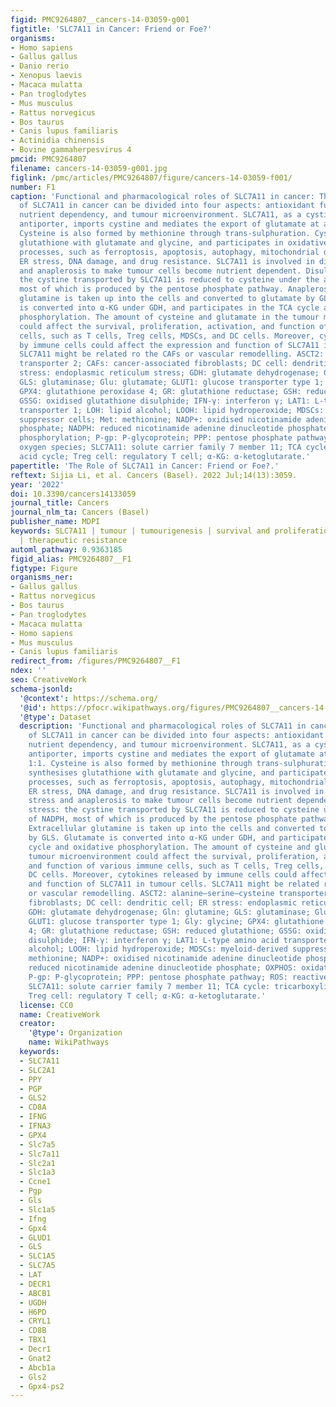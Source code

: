 ```yaml
---
figid: PMC9264807__cancers-14-03059-g001
figtitle: 'SLC7A11 in Cancer: Friend or Foe?'
organisms:
- Homo sapiens
- Gallus gallus
- Danio rerio
- Xenopus laevis
- Macaca mulatta
- Pan troglodytes
- Mus musculus
- Rattus norvegicus
- Bos taurus
- Canis lupus familiaris
- Actinidia chinensis
- Bovine gammaherpesvirus 4
pmcid: PMC9264807
filename: cancers-14-03059-g001.jpg
figlink: /pmc/articles/PMC9264807/figure/cancers-14-03059-f001/
number: F1
caption: 'Functional and pharmacological roles of SLC7A11 in cancer: The function
  of SLC7A11 in cancer can be divided into four aspects: antioxidant function, ferroptosis,
  nutrient dependency, and tumour microenvironment. SLC7A11, as a cystine/glutamate
  antiporter, imports cystine and mediates the export of glutamate at a ratio of 1:1.
  Cysteine is also formed by methionine through trans-sulphuration. Cysteine synthesises
  glutathione with glutamate and glycine, and participates in oxidative-stress-related
  processes, such as ferroptosis, apoptosis, autophagy, mitochondrial dysfunction,
  ER stress, DNA damage, and drug resistance. SLC7A11 is involved in disulphide stress
  and anaplerosis to make tumour cells become nutrient dependent. Disulphide stress:
  the cystine transported by SLC7A11 is reduced to cysteine under the action of NADPH,
  most of which is produced by the pentose phosphate pathway. Anaplerosis: Extracellular
  glutamine is taken up into the cells and converted to glutamate by GLS. Glutamate
  is converted into α-KG under GDH, and participates in the TCA cycle and oxidative
  phosphorylation. The amount of cysteine and glutamate in the tumour microenvironment
  could affect the survival, proliferation, activation, and function of various immune
  cells, such as T cells, Treg cells, MDSCs, and DC cells. Moreover, cytokines released
  by immune cells could affect the expression and function of SLC7A11 in tumour cells.
  SLC7A11 might be related ro the CAFs or vascular remodelling. ASCT2: alanine–serine–cysteine
  transporter 2; CAFs: cancer-associated fibroblasts; DC cell: dendritic cell; ER
  stress: endoplasmic reticulum stress; GDH: glutamate dehydrogenase; Gln: glutamine;
  GLS: glutaminase; Glu: glutamate; GLUT1: glucose transporter type 1; Gly: glycine;
  GPX4: glutathione peroxidase 4; GR: glutathione reductase; GSH: reduced glutathione;
  GSSG: oxidised glutathione disulphide; IFN-γ: interferon γ; LAT1: L-type amino acid
  transporter 1; LOH: lipid alcohol; LOOH: lipid hydroperoxide; MDSCs: myeloid-derived
  suppressor cells; Met: methionine; NADP+: oxidised nicotinamide adenine dinucleotide
  phosphate; NADPH: reduced nicotinamide adenine dinucleotide phosphate; OXPHOS: oxidative
  phosphorylation; P-gp: P-glycoprotein; PPP: pentose phosphate pathway; ROS: reactive
  oxygen species; SLC7A11: solute carrier family 7 member 11; TCA cycle: tricarboxylic
  acid cycle; Treg cell: regulatory T cell; α-KG: α-ketoglutarate.'
papertitle: 'The Role of SLC7A11 in Cancer: Friend or Foe?.'
reftext: Sijia Li, et al. Cancers (Basel). 2022 Jul;14(13):3059.
year: '2022'
doi: 10.3390/cancers14133059
journal_title: Cancers
journal_nlm_ta: Cancers (Basel)
publisher_name: MDPI
keywords: SLC7A11 | tumour | tumourigenesis | survival and proliferation | metastasis
  | therapeutic resistance
automl_pathway: 0.9363185
figid_alias: PMC9264807__F1
figtype: Figure
organisms_ner:
- Gallus gallus
- Rattus norvegicus
- Bos taurus
- Pan troglodytes
- Macaca mulatta
- Homo sapiens
- Mus musculus
- Canis lupus familiaris
redirect_from: /figures/PMC9264807__F1
ndex: ''
seo: CreativeWork
schema-jsonld:
  '@context': https://schema.org/
  '@id': https://pfocr.wikipathways.org/figures/PMC9264807__cancers-14-03059-g001.html
  '@type': Dataset
  description: 'Functional and pharmacological roles of SLC7A11 in cancer: The function
    of SLC7A11 in cancer can be divided into four aspects: antioxidant function, ferroptosis,
    nutrient dependency, and tumour microenvironment. SLC7A11, as a cystine/glutamate
    antiporter, imports cystine and mediates the export of glutamate at a ratio of
    1:1. Cysteine is also formed by methionine through trans-sulphuration. Cysteine
    synthesises glutathione with glutamate and glycine, and participates in oxidative-stress-related
    processes, such as ferroptosis, apoptosis, autophagy, mitochondrial dysfunction,
    ER stress, DNA damage, and drug resistance. SLC7A11 is involved in disulphide
    stress and anaplerosis to make tumour cells become nutrient dependent. Disulphide
    stress: the cystine transported by SLC7A11 is reduced to cysteine under the action
    of NADPH, most of which is produced by the pentose phosphate pathway. Anaplerosis:
    Extracellular glutamine is taken up into the cells and converted to glutamate
    by GLS. Glutamate is converted into α-KG under GDH, and participates in the TCA
    cycle and oxidative phosphorylation. The amount of cysteine and glutamate in the
    tumour microenvironment could affect the survival, proliferation, activation,
    and function of various immune cells, such as T cells, Treg cells, MDSCs, and
    DC cells. Moreover, cytokines released by immune cells could affect the expression
    and function of SLC7A11 in tumour cells. SLC7A11 might be related ro the CAFs
    or vascular remodelling. ASCT2: alanine–serine–cysteine transporter 2; CAFs: cancer-associated
    fibroblasts; DC cell: dendritic cell; ER stress: endoplasmic reticulum stress;
    GDH: glutamate dehydrogenase; Gln: glutamine; GLS: glutaminase; Glu: glutamate;
    GLUT1: glucose transporter type 1; Gly: glycine; GPX4: glutathione peroxidase
    4; GR: glutathione reductase; GSH: reduced glutathione; GSSG: oxidised glutathione
    disulphide; IFN-γ: interferon γ; LAT1: L-type amino acid transporter 1; LOH: lipid
    alcohol; LOOH: lipid hydroperoxide; MDSCs: myeloid-derived suppressor cells; Met:
    methionine; NADP+: oxidised nicotinamide adenine dinucleotide phosphate; NADPH:
    reduced nicotinamide adenine dinucleotide phosphate; OXPHOS: oxidative phosphorylation;
    P-gp: P-glycoprotein; PPP: pentose phosphate pathway; ROS: reactive oxygen species;
    SLC7A11: solute carrier family 7 member 11; TCA cycle: tricarboxylic acid cycle;
    Treg cell: regulatory T cell; α-KG: α-ketoglutarate.'
  license: CC0
  name: CreativeWork
  creator:
    '@type': Organization
    name: WikiPathways
  keywords:
  - SLC7A11
  - SLC2A1
  - PPY
  - PGP
  - GLS2
  - CD8A
  - IFNG
  - IFNA3
  - GPX4
  - Slc7a5
  - Slc7a11
  - Slc2a1
  - Slc1a3
  - Ccne1
  - Pgp
  - Gls
  - Slc1a5
  - Ifng
  - Gpx4
  - GLUD1
  - GLS
  - SLC1A5
  - SLC7A5
  - LAT
  - DECR1
  - ABCB1
  - UGDH
  - H6PD
  - CRYL1
  - CD8B
  - TBX1
  - Decr1
  - Gnat2
  - Abcb1a
  - Gls2
  - Gpx4-ps2
---
```

